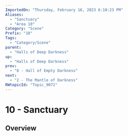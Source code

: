 ```yaml
---
ImportedOn: "Thursday, February 16, 2023 6:10:23 PM"
Aliases:
  - "Sanctuary"
  - "Area 10"
Category: "Scene"
Prefix: "10"
Tags:
  - "Category/Scene"
parent:
  - "Halls of Deep Darkness"
up:
  - "Halls of Deep Darkness"
prev:
  - "8 - Hall of Empty Darkness"
next:
  - "2 - The Mantle of Darkness"
RWtopicId: "Topic_9071"
---
```

# 10 - Sanctuary
## Overview
